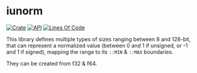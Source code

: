 # iunorm

[![Crate](https://img.shields.io/crates/v/iunorm.svg)](https://crates.io/crates/iunorm)
[![API](https://docs.rs/iunorm/badge.svg)](https://docs.rs/iunorm/)
[![Lines Of Code](https://tokei.rs/b1/github/joseluis/iunorm?category=code)](https://github.com/joseluis/iunorm)

This library defines multiple types of sizes ranging between 8 and 128-bit,
that can represent a normalized value (between 0 and 1 if unsigned, or -1
and 1 if signed), mapping the range to its `::MIN` & `::MAX` boundaries.

They can be created from f32 & f64.
